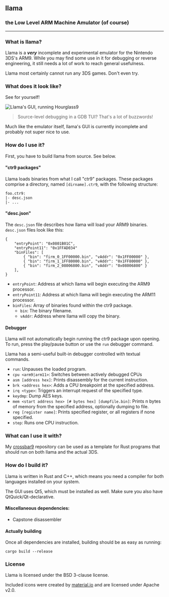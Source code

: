 ## llama

### the Low Level ARM Machine Amulator (of course)

---

### What is llama?

Llama is a ***very*** incomplete and experimental emulator for the Nintendo 3DS's ARM9. While you may find some use in it for debugging or reverse engineering, it still needs a lot of work to reach general usefulness.

Llama most certainly cannot run any 3DS games. Don't even try.

### What does it look like?

See for yourself!

![Llama's GUI, running Hourglass9](https://i.imgur.com/dl5YOH1.png)

> Source-level debugging in a GDB TUI? That's a lot of buzzwords!

Much like the emulator itself, llama's GUI is currently incomplete and probably not super nice to use.

### How do I use it?

First, you have to build llama from source. See below.

#### "ctr9 packages"

Llama loads binaries from what I call "ctr9" packages. These packages comprise a directory, named `[dirname].ctr9`, with the following structure:

```
foo.ctr9:
|- desc.json
|- ...
```

#### "desc.json"

The `desc.json` file describes how llama will load your ARM9 binaries. `desc.json` files look like this:

```
{
    "entryPoint": "0x0801B01C",
    "entryPoint11": "0x1FFAD034"
    "binFiles": [
        { "bin": "firm_0_1FF00000.bin", "vAddr": "0x1FF00000" },
        { "bin": "firm_1_1FF80000.bin", "vAddr": "0x1FF80000" },
        { "bin": "firm_2_08006800.bin", "vAddr": "0x08006800" }
    ],
}
```

- `entryPoint`: Address at which llama will begin executing the ARM9 processor.
- `entryPoint11`: Address at which llama will begin executing the ARM11 processor.
- `binFiles`: Array of binaries found within the ctr9 package.
  - `bin`: The binary filename.
  - `vAddr`: Address where llama will copy the binary.

#### Debugger

Llama will not automatically begin running the ctr9 package upon opening. To run, press the play/pause button or use the `run` debugger command.

Llama has a semi-useful built-in debugger controlled with textual commands.

- `run`: Unpauses the loaded program.
- `cpu <arm9|arm11>`: Switches between actively debugged CPUs
- `asm [address hex]`: Prints disassembly for the current instruction.
- `brk <address hex>`: Adds a CPU breakpoint at the specified address.
- `irq <type>`: Triggers an interrupt request of the specified type.
- `keydmp`: Dump AES keys.
- `mem <start address hex> [# bytes hex] [dumpfile.bin]`: Prints n bytes of memory from the specified address, optionally dumping to file.
- `reg [register name]`: Prints specified register, or all registers if none specified.
- `step`: Runs one CPU instruction.

### What can I use it with?

My [crossbar9](https://github.com/archshift/crossbar9) repository can be used as a template for Rust programs that should run on both llama and the actual 3DS.

### How do I build it?

Llama is written in Rust and C++, which means you need a compiler for both languages installed on your system.

The GUI uses Qt5, which must be installed as well. Make sure you also have QtQuick/Qt-declarative.

#### Miscellaneous dependencies:

- Capstone disassembler

#### Actually building

Once all dependencies are installed, building should be as easy as running:

```
cargo build --release
```

### License

Llama is licensed under the BSD 3-clause license.

Included icons were created by [material.io](material.io) and are licensed under Apache v2.0.
